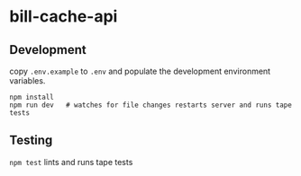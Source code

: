 # bill-cache-api

## Development

copy `.env.example` to `.env` and populate the development environment
variables.

```
npm install
npm run dev   # watches for file changes restarts server and runs tape tests
```

## Testing

`npm test` lints and runs tape tests
